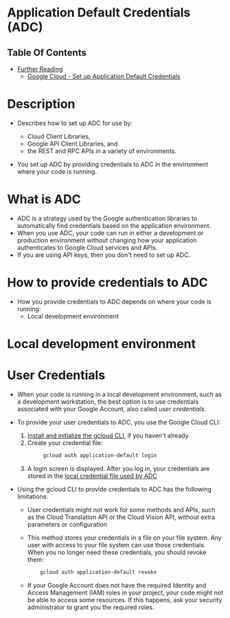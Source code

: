 # Application Default Credentials (ADC)

## Table Of Contents
- [Further Reading]() 
  - [Google Cloud - Set up Application Default Credentials](https://cloud.google.com/docs/authentication/provide-credentials-adc)

# Description
* Describes how to set up ADC for use by:
  * Cloud Client Libraries, 
  * Google API Client Libraries, and 
  * the REST and RPC APIs in a variety of environments.

* You set up ADC by providing credentials to ADC in the environment where your code is running.

# What is ADC
* ADC is a strategy used by the Google authentication libraries to automatically find credentials based on the application environment.
* When you use ADC, your code can run in either a development or production environment without changing how your application authenticates to Google Cloud services and APIs.
* If you are using API keys, then you don't need to set up ADC.

# How to provide credentials to ADC
* How you provide credentials to ADC depends on where your code is running:
  * Local development environment


# Local development environment
# User Credentials
* When your code is running in a local development environment, such as a development workstation, the best option is to use credentials associated with your Google Account, also called _user credentials_.
* To provide your user credentials to ADC, you use the Google Cloud CLI:
    1. [Install and initialize the gcloud CLI](https://cloud.google.com/sdk/docs/install), if you haven't already
    2. Create your credential file:
       ```sh
            gcloud auth application-default login
       ```
    3. A login screen is displayed. After you log in, your credentials are stored in the [local credential file used by ADC](https://cloud.google.com/docs/authentication/application-default-credentials#personal)

* Using the gcloud CLI to provide credentials to ADC has the following limitations:
  * User credentials might not work for some methods and APIs, such as the Cloud Translation API or the Cloud Vision API, without extra parameters or configuration
  * This method stores your credentials in a file on your file system. Any user with access to your file system can use those credentials. When you no longer need these credentials, you should revoke them:
    
    ```sh
        gcloud auth application-default revoke
    ```
  * If your Google Account does not have the required Identity and Access Management (IAM) roles in your project, your code might not be able to access some resources. If this happens, ask your security administrator to grant you the required roles.
